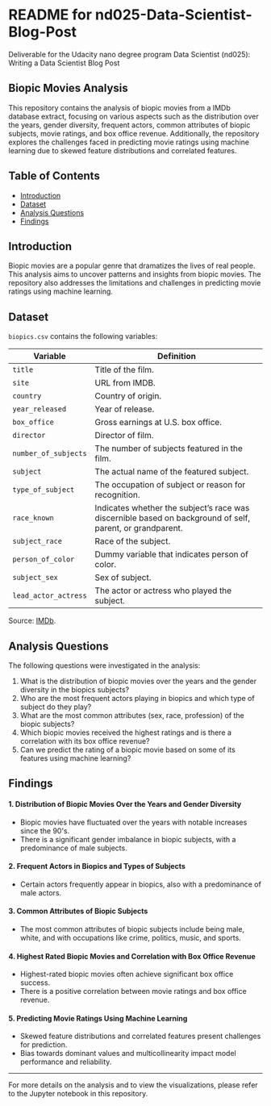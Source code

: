 # README for nd025-Data-Scientist-Blog-Post
Deliverable for the Udacity nano degree program Data Scientist (nd025):  Writing a Data Scientist Blog Post

## Biopic Movies Analysis
This repository contains the analysis of biopic movies from a IMDb database extract, focusing on various aspects such as the distribution over the years, gender diversity, frequent actors, common attributes of biopic subjects, movie ratings, and box office revenue. Additionally, the repository explores the challenges faced in predicting movie ratings using machine learning due to skewed feature distributions and correlated features.

## Table of Contents
- [Introduction](#introduction)
- [Dataset](#dataset)
- [Analysis Questions](#analysis-questions)
- [Findings](#findings)

## Introduction
Biopic movies are a popular genre that dramatizes the lives of real people. This analysis aims to uncover patterns and insights from biopic movies. The repository also addresses the limitations and challenges in predicting movie ratings using machine learning.

## Dataset
`biopics.csv` contains the following variables:

Variable | Definition
---|---------
`title` | Title of the film.
`site` | URL from IMDB.
`country` | Country of origin.
`year_released` | Year of release.
`box_office` | Gross earnings at U.S. box office.
`director` | Director of film.
`number_of_subjects` | The number of subjects featured in the film.
`subject` | The actual name of the featured subject.
`type_of_subject` | The occupation of subject or reason for recognition.
`race_known` | Indicates whether the subject’s race was discernible based on background of self, parent, or grandparent.
`subject_race` | Race of the subject.
`person_of_color` | Dummy variable that indicates person of color.
`subject_sex` | Sex of subject.
`lead_actor_actress` | The actor or actress who played the subject.

Source: [IMDb](http://www.imdb.com/).

## Analysis Questions
The following questions were investigated in the analysis:
1. What is the distribution of biopic movies over the years and the gender diversity in the biopics subjects?
2. Who are the most frequent actors playing in biopics and which type of subject do they play?
3. What are the most common attributes (sex, race, profession) of the biopic subjects?
4. Which biopic movies received the highest ratings and is there a correlation with its box office revenue?
5. Can we predict the rating of a biopic movie based on some of its features using machine learning?

## Findings
#### 1. Distribution of Biopic Movies Over the Years and Gender Diversity
- Biopic movies have fluctuated over the years with notable increases since the 90's.
- There is a significant gender imbalance in biopic subjects, with a predominance of male subjects.

#### 2. Frequent Actors in Biopics and Types of Subjects
- Certain actors frequently appear in biopics, also with a predominance of male actors.

#### 3. Common Attributes of Biopic Subjects
- The most common attributes of biopic subjects include being male, white, and with occupations like crime, politics, music, and sports.

#### 4. Highest Rated Biopic Movies and Correlation with Box Office Revenue
- Highest-rated biopic movies often achieve significant box office success.
- There is a positive correlation between movie ratings and box office revenue.

#### 5. Predicting Movie Ratings Using Machine Learning
- Skewed feature distributions and correlated features present challenges for prediction.
- Bias towards dominant values and multicollinearity impact model performance and reliability.

---

For more details on the analysis and to view the visualizations, please refer to the Jupyter notebook in this repository.
